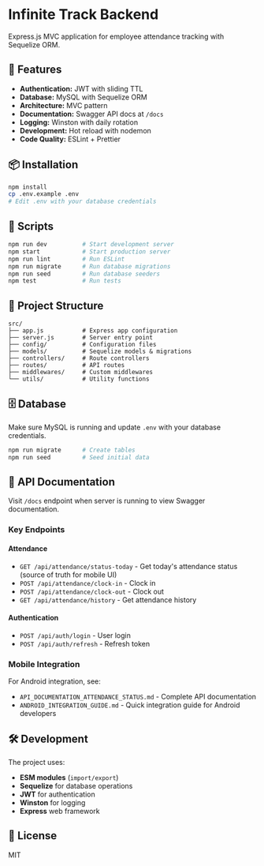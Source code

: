 # Infinite Track Backend

Express.js MVC application for employee attendance tracking with Sequelize ORM.

## 🚀 Features

- **Authentication:** JWT with sliding TTL
- **Database:** MySQL with Sequelize ORM
- **Architecture:** MVC pattern
- **Documentation:** Swagger API docs at `/docs`
- **Logging:** Winston with daily rotation
- **Development:** Hot reload with nodemon
- **Code Quality:** ESLint + Prettier

## 📦 Installation

```bash
npm install
cp .env.example .env
# Edit .env with your database credentials
```

## 🔧 Scripts

```bash
npm run dev          # Start development server
npm start            # Start production server
npm run lint         # Run ESLint
npm run migrate      # Run database migrations
npm run seed         # Run database seeders
npm test             # Run tests
```

## 📁 Project Structure

```
src/
├── app.js           # Express app configuration
├── server.js        # Server entry point
├── config/          # Configuration files
├── models/          # Sequelize models & migrations
├── controllers/     # Route controllers
├── routes/          # API routes
├── middlewares/     # Custom middlewares
└── utils/           # Utility functions
```

## 🗄️ Database

Make sure MySQL is running and update `.env` with your database credentials.

```bash
npm run migrate      # Create tables
npm run seed         # Seed initial data
```

## 📖 API Documentation

Visit `/docs` endpoint when server is running to view Swagger documentation.

### Key Endpoints

#### Attendance
- `GET /api/attendance/status-today` - Get today's attendance status (source of truth for mobile UI)
- `POST /api/attendance/clock-in` - Clock in
- `POST /api/attendance/clock-out` - Clock out  
- `GET /api/attendance/history` - Get attendance history

#### Authentication
- `POST /api/auth/login` - User login
- `POST /api/auth/refresh` - Refresh token

### Mobile Integration
For Android integration, see:
- `API_DOCUMENTATION_ATTENDANCE_STATUS.md` - Complete API documentation
- `ANDROID_INTEGRATION_GUIDE.md` - Quick integration guide for Android developers

## 🛠️ Development

The project uses:

- **ESM modules** (`import/export`)
- **Sequelize** for database operations
- **JWT** for authentication
- **Winston** for logging
- **Express** web framework

## 📄 License

MIT
